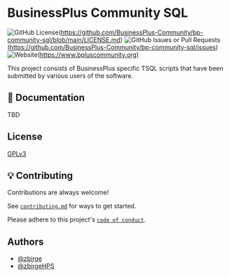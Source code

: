 
# BusinessPlus Community SQL

![GitHub License](https://img.shields.io/github/license/BusinessPlus-Community/bp-community-sql)(https://github.com/BusinessPlus-Community/bp-community-sql/blob/main/LICENSE.md)
![GitHub Issues or Pull Requests](https://img.shields.io/github/issues/BusinessPlus-Community/bp-community-sql)(https://github.com/BusinessPlus-Community/bp-community-sql/issues)
![Website](https://img.shields.io/website?url=https%3A%2F%2Fwww.bpluscommunity.org%2F)(https://www.bpluscommunity.org)




This project consists of BusinessPlus specific TSQL scripts that have been submitted by various users of the software.




## 📄 Documentation

TBD


## License

[GPLv3](https://www.gnu.org/licenses/licenses.html#GPL)


## 💡 Contributing

Contributions are always welcome!

See [`contributing.md`](https://github.com/BusinessPlus-Community/bp-community-sql/blob/main/CONTRIBUTING.md) for ways to get started.

Please adhere to this project's [`code of conduct`](https://github.com/BusinessPlus-Community/bp-community-sql/blob/main/CODE_OF_CONDUCT.md).


## Authors

- [@zbirge](https://www.github.com/zbirge)
- [@zbirgeHPS](https://github.com/zbirgeHPS)

